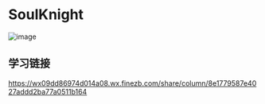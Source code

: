 # SoulKnight
![image](https://user-images.githubusercontent.com/23046289/230697589-6940c4d6-b5f3-479d-a7b6-0637e0522f3e.png)

## 学习链接
https://wx09dd86974d014a08.wx.finezb.com/share/column/8e1779587e4027addd2ba77a0511b164
